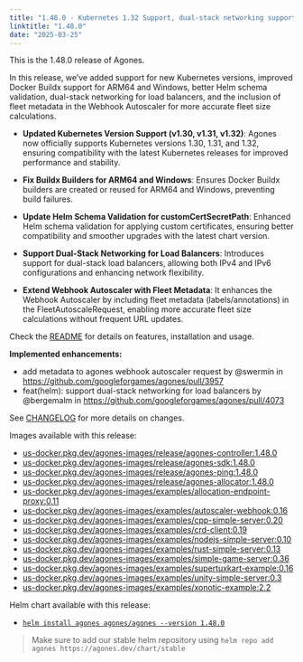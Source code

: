 ```yaml
---
title: "1.48.0 - Kubernetes 1.32 Support, dual-stack networking support, bug fixes and more!"
linktitle: "1.48.0"
date: "2025-03-25"
---
```


This is the 1.48.0 release of Agones.

In this release, we’ve added support for new Kubernetes versions, improved Docker Buildx support for ARM64 and Windows, better Helm schema validation, dual-stack networking for load balancers, and the inclusion of fleet metadata in the Webhook Autoscaler for more accurate fleet size calculations.

- **Updated Kubernetes Version Support (v1.30, v1.31, v1.32)**: Agones now officially supports Kubernetes versions 1.30, 1.31, and 1.32, ensuring compatibility with the latest Kubernetes releases for improved performance and stability.

- **Fix Buildx Builders for ARM64 and Windows**: Ensures Docker Buildx builders are created or reused for ARM64 and Windows, preventing build failures.

- **Update Helm Schema Validation for customCertSecretPath**: Enhanced Helm schema validation for applying custom certificates, ensuring better compatibility and smoother upgrades with the latest chart version.

- **Support Dual-Stack Networking for Load Balancers**: Introduces support for dual-stack load balancers, allowing both IPv4 and IPv6 configurations and enhancing network flexibility.

- **Extend Webhook Autoscaler with Fleet Metadata**: It enhances the Webhook Autoscaler by including fleet metadata (labels/annotations) in the FleetAutoscaleRequest, enabling more accurate fleet size calculations without frequent URL updates.

Check the <a href="https://github.com/googleforgames/agones/tree/release-1.48.0" data-proofer-ignore>README</a> for details on features, installation and usage.

**Implemented enhancements:**
- add metadata to agones webhook autoscaler request by @swermin in https://github.com/googleforgames/agones/pull/3957
- feat(helm): support dual-stack networking for load balancers by @bergemalm in https://github.com/googleforgames/agones/pull/4073

See <a href="https://github.com/googleforgames/agones/blob/release-1.48.0/CHANGELOG.md" data-proofer-ignore>CHANGELOG</a> for more details on changes.

Images available with this release:

- [us-docker.pkg.dev/agones-images/release/agones-controller:1.48.0](https://us-docker.pkg.dev/agones-images/release/agones-controller:1.48.0)
- [us-docker.pkg.dev/agones-images/release/agones-sdk:1.48.0](https://us-docker.pkg.dev/agones-images/release/agones-sdk:1.48.0)
- [us-docker.pkg.dev/agones-images/release/agones-ping:1.48.0](https://us-docker.pkg.dev/agones-images/release/agones-ping:1.48.0)
- [us-docker.pkg.dev/agones-images/release/agones-allocator:1.48.0](https://us-docker.pkg.dev/agones-images/release/agones-allocator:1.48.0)
- [us-docker.pkg.dev/agones-images/examples/allocation-endpoint-proxy:0.11](https://us-docker.pkg.dev/agones-images/examples/allocation-endpoint-proxy:0.11)
- [us-docker.pkg.dev/agones-images/examples/autoscaler-webhook:0.16](https://us-docker.pkg.dev/agones-images/examples/autoscaler-webhook:0.16)
- [us-docker.pkg.dev/agones-images/examples/cpp-simple-server:0.20](https://us-docker.pkg.dev/agones-images/examples/cpp-simple-server:0.20)
- [us-docker.pkg.dev/agones-images/examples/crd-client:0.19](https://us-docker.pkg.dev/agones-images/examples/crd-client:0.19)
- [us-docker.pkg.dev/agones-images/examples/nodejs-simple-server:0.10](https://us-docker.pkg.dev/agones-images/examples/nodejs-simple-server:0.10)
- [us-docker.pkg.dev/agones-images/examples/rust-simple-server:0.13](https://us-docker.pkg.dev/agones-images/examples/rust-simple-server:0.13)
- [us-docker.pkg.dev/agones-images/examples/simple-game-server:0.36](https://us-docker.pkg.dev/agones-images/examples/simple-game-server:0.36)
- [us-docker.pkg.dev/agones-images/examples/supertuxkart-example:0.16](https://us-docker.pkg.dev/agones-images/examples/supertuxkart-example:0.16)
- [us-docker.pkg.dev/agones-images/examples/unity-simple-server:0.3](https://us-docker.pkg.dev/agones-images/examples/unity-simple-server:0.3)
- [us-docker.pkg.dev/agones-images/examples/xonotic-example:2.2](https://us-docker.pkg.dev/agones-images/examples/xonotic-example:2.2)

Helm chart available with this release:

- <a href="https://agones.dev/chart/stable/agones-1.48.0.tgz" data-proofer-ignore>
  <code>helm install agones agones/agones --version 1.48.0</code></a>

> Make sure to add our stable helm repository using `helm repo add agones https://agones.dev/chart/stable`